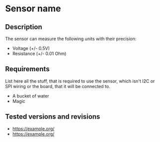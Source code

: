 # Sensor name

## Description

The sensor can measure the following units with their precision:

- Voltage (+/- 0.5V)
- Resistance (+/- 0.01 Ohm)

## Requirements

List here all the stuff, that is required to use the sensor, which isn't I2C or SPI wiring or the board, that it will be
connected to.

- A bucket of water
- Magic

## Tested versions and revisions

- https://example.org/
- https://example.org/